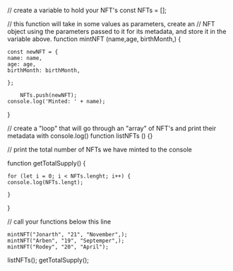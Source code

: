 // create a variable to hold your NFT's
const NFTs = [];

// this function will take in some values as parameters, create an
// NFT object using the parameters passed to it for its metadata, and store it in the variable above.
function mintNFT (name,age, birthMonth,) {
 
	const newNFT = {
    name: name,
    age: age,
    birthMonth: birthMonth,

	};
 
		NFTs.push(newNFT);
    console.log('Minted: ' + name);

}

// create a "loop" that will go through an "array" of NFT's and print their metadata with console.log()
function listNFTs () {}

// print the total number of NFTs we have minted to the console
	
function getTotalSupply() {
 
	for (let i = 0; i < NFTs.lenght; i++) {
    console.log(NFTs.lengt);

	}

}

// call your functions below this line

	mintNFT("Jonarth", "21", "November",);
	mintNFT("Arben", "19", "Septemper",);
	mintNFT("Rodey", "20", "April");

listNFTs();
getTotalSupply();
